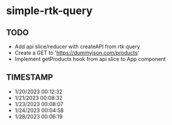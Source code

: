 # simple-rtk-query

## TODO

- Add api slice/reducer with createAPI from rtk query
- Create a GET to 'https://dummyjson.com/products'
- Implement getProducts hook from api slice to App component


## TIMESTAMP

- 1/20/2023 00:12:32
- 1/21/2023 00:08:32
- 1/23/2023 00:08:07
- 1/24/2023 00:04:58
- 1/28/2023 00:06:19
